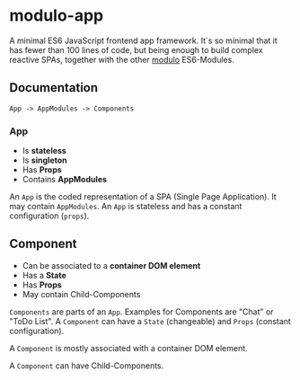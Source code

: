 # modulo-app

A minimal ES6 JavaScript frontend app framework. It´s so minimal that
it has fewer than 100 lines of code, but being enough to build complex
reactive SPAs, together with the other [modulo](https://github.com/shaack/modulo) ES6-Modules. 

## Documentation

```
App -> AppModules -> Components
```

### App

- Is **stateless**
- Is **singleton**
- Has **Props**
- Contains **AppModules**

An `App` is the coded representation of a SPA (Single Page Application). It may contain `AppModules`. 
An `App` is stateless and has a constant configuration (`props`). 

## Component

- Can be associated to a **container DOM element** 
- Has a **State**
- Has **Props**
- May contain Child-Components

`Components` are parts of an `App`. Examples for Components are "Chat" or "ToDo List".
A `Component` can have a `State` (changeable) and `Props` (constant configuration).

A `Component` is mostly associated with a container DOM element.   

A `Component` can have Child-Components.